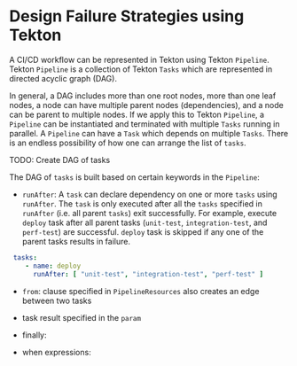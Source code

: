# Design Failure Strategies using Tekton

A CI/CD workflow can be represented in Tekton using Tekton `Pipeline`. Tekton `Pipeline` is a collection of Tekton `Tasks` which are represented in directed acyclic graph (DAG).

In general, a DAG includes more than one root nodes, more than one leaf nodes, a node can have multiple parent nodes (dependencies), and a node can be parent to multiple nodes. If we apply this to Tekton `Pipeline`, a `Pipeline` can be instantiated and terminated with multiple `Tasks` running in parallel. A `Pipeline` can have a `Task` which depends on multiple `Tasks`. There is an endless possibility of how one can arrange the list of `tasks`.

TODO: Create DAG of tasks

The DAG of `tasks` is built based on certain keywords in the `Pipeline`: 

- `runAfter`: A `task` can declare dependency on one or more `tasks` using `runAfter`. The `task` is only executed after all the `tasks` specified in `runAfter` (i.e. all parent `tasks`) exit successfully. For example, execute `deploy` task after all parent tasks (`unit-test`, `integration-test`, and `perf-test`) are successful. `deploy` task is skipped if any one of the parent tasks results in failure. 

```yaml
 tasks:
    - name: deploy
      runAfter: [ "unit-test", "integration-test", "perf-test" ]
```
   
-  `from`:  clause specified in `PipelineResources` also creates an edge between two tasks 

- task result specified in the `param` 

- finally: 

- when expressions: 



